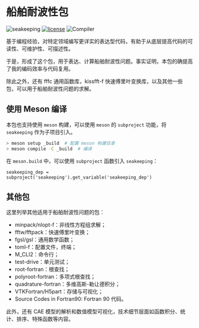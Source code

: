 # 船舶耐波性包

![seakeeping](https://img.shields.io/badge/Seakeeping-v2.5.20230611-blueviolet)
[![license](https://img.shields.io/badge/License-BSD--3-important)](LICENSE)
![Compiler](https://img.shields.io/badge/Compiler-MSYS2--GFortran^12.2.0-brightgreen)

基于编程经验，对特定领域编写更详实的表达型代码，有助于从底层提高代码的可读性、可维护性、可描述性。

于是，形成了这个包，用于表达、计算船舶耐波性问题。事实证明，本包的确提高了我的编码效率与代码复用。

除此之外，还有 fffc 通用函数库，kissfft-f 快速傅里叶变换库，以及其他一些包，可以用于船舶耐波性问题的求解。

## 使用 Meson 编译

本包也支持使用 `meson` 构建，可以使用 `meson` 的 `subproject` 功能，将 `seakeeping` 作为子项目引入。

```sh
> meson setup _build  # 配置 meson 构建目录
> meson compile -C _build  # 编译
```

在 `meson.build` 中，可以使用 `subproject` 函数引入 `seakeeping`：

```meson
seakeeping_dep = subproject('seakeeping').get_variable('seakeeping_dep')
```

## 其他包

这里列举其他适用于船舶耐波性问题的包：

- minpack/nlopt-f：非线性方程组求解；
- fftw/fftpack：快速傅里叶变换；
- fgsl/gsl：通用数学函数；
- toml-f：配置文件，终端；
- M_CLI2：命令行；
- test-drive：单元测试；
- root-fortran：根查找；
- polyroot-fortran：多项式根查找；
- quadrature-fortran：多维高斯-勒让德积分；
- VTKFortran/H5part：存储与可视化；
- Source Codes in Fortran90: Fortran 90 代码。

此外，还有 CAE 模型的解析和数值模型可视化，技术细节层面如函数积分、统计、排序、特殊函数等内容。
